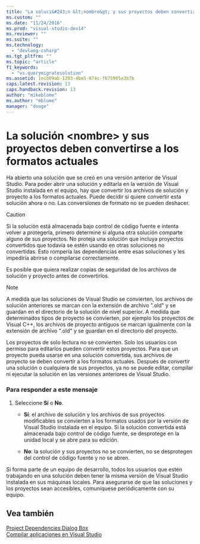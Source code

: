 ```yaml
---
title: "La soluci&#243;n &lt;nombre&gt; y sus proyectos deben convertirse a los formatos actuales | Microsoft Docs"
ms.custom: ""
ms.date: "11/24/2016"
ms.prod: "visual-studio-dev14"
ms.reviewer: ""
ms.suite: ""
ms.technology: 
  - "devlang-csharp"
ms.tgt_pltfrm: ""
ms.topic: "article"
f1_keywords: 
  - "vs.querymigratesolution"
ms.assetid: 1ecb09ab-1283-4ba5-874c-f675905a3b7b
caps.latest.revision: 13
caps.handback.revision: 13
author: "mikeblome"
ms.author: "mblome"
manager: "douge"
---
```

# La soluci&#243;n &lt;nombre&gt; y sus proyectos deben convertirse a los formatos actuales
Ha abierto una solución que se creó en una versión anterior de Visual Studio. Para poder abrir una solución y editarla en la versión de Visual Studio instalada en el equipo, hay que convertir los archivos de solución y proyecto a los formatos actuales. Puede decidir si quiere convertir esta solución ahora o no. Las conversiones de formato no se pueden deshacer.  
  
> [!CAUTION]
>  Si la solución está almacenada bajo control de código fuente e intenta volver a protegerla, primero determine si alguna otra solución comparte alguno de sus proyectos. No proteja una solución que incluya proyectos convertidos que todavía se estén usando en otras soluciones no convertidas. Esto rompería las dependencias entre esas soluciones y les impediría abrirse o compilarse correctamente.  
  
 Es posible que quiera realizar copias de seguridad de los archivos de solución y proyecto antes de convertirlos.  
  
> [!NOTE]
>  A medida que las soluciones de Visual Studio se convierten, los archivos de solución anteriores se marcan con la extensión de archivo ".old" y se guardan en el directorio de la solución de nivel superior. A medida que determinados tipos de proyecto se convierten, por ejemplo los proyectos de Visual C\+\+, los archivos de proyecto antiguos se marcan igualmente con la extensión de archivo ".old" y se guardan en el directorio del proyecto.  
  
 Los proyectos de solo lectura no se convierten. Solo los usuarios con permiso para editarlos pueden convertir estos proyectos. Para que un proyecto pueda usarse en una solución convertida, sus archivos de proyecto se deben convertir a los formatos actuales. Después de convertir una solución o cualquiera de sus proyectos, ya no se puede editar, compilar ni ejecutar la solución en las versiones anteriores de Visual Studio.  
  
### Para responder a este mensaje  
  
1.  Seleccione **Sí** o **No**.  
  
    -   **Sí**: el archivo de solución y los archivos de sus proyectos modificables se convierten a los formatos usados por la versión de Visual Studio instalada en el equipo. Si la solución convertida está almacenada bajo control de código fuente, se desprotege en la unidad local y se abre para su edición.  
  
    -   **No**: la solución y sus proyectos no se convierten, no se desprotegen del control de código fuente y no se abren.  
  
 Si forma parte de un equipo de desarrollo, todos los usuarios que estén trabajando en una solución deben tener la misma versión de Visual Studio instalada en sus máquinas locales. Para asegurarse de que las soluciones y los proyectos sean accesibles, comuníquese periódicamente con su equipo.  
  
## Vea también  
 [Project Dependencies Dialog Box](http://msdn.microsoft.com/es-es/d66e48c3-3722-40dd-99b4-53d93cac128e)   
 [Compilar aplicaciones en Visual Studio](../Topic/Compiling%20and%20Building%20in%20Visual%20Studio.md)
